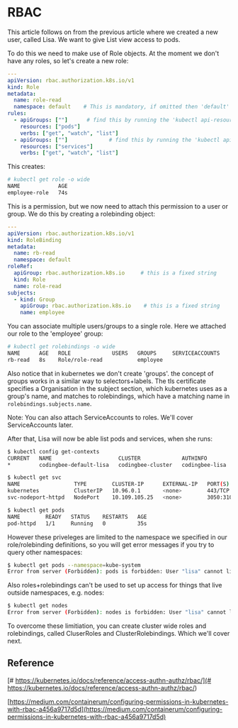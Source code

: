 # RBAC

This article follows on from the previous article where we created a new user, called Lisa. We want to give List view access to pods. 



To do this we need to make use of Role objects. At the moment we don't have any roles, so let's create a new role:

```yaml
---
apiVersion: rbac.authorization.k8s.io/v1
kind: Role
metadata:
  name: role-read
  namespace: default    # This is mandatory, if omitted then 'default' is used
rules:
  - apiGroups: [""]      # find this by running the 'kubectl api-resources' command
    resources: ["pods"]
    verbs: ["get", "watch", "list"]
  - apiGroups: [""]             # find this by running the 'kubectl api-resources' command
    resources: ["services"]
    verbs: ["get", "watch", "list"]
```

This creates:


```bash
# kubectl get role -o wide
NAME            AGE
employee-role   74s
```

This is a permission, but we now need to attach this permission to a user or group. We do this by creating a rolebinding object:

```yaml
---
apiVersion: rbac.authorization.k8s.io/v1
kind: RoleBinding
metadata:
  name: rb-read  
  namespace: default
roleRef:
  apiGroup: rbac.authorization.k8s.io     # this is a fixed string
  kind: Role
  name: role-read
subjects:
  - kind: Group
    apiGroup: rbac.authorization.k8s.io    # this is a fixed string
    name: employee
```

You can associate multiple users/groups to a single role. Here we attached our role to the 'employee' group:

```bash
# kubectl get rolebindings -o wide
NAME      AGE   ROLE             USERS   GROUPS     SERVICEACCOUNTS
rb-read   8s    Role/role-read           employee
```

Also notice that in kubernetes we don't create 'groups'. the concept of groups works in a similar way to selectors+labels. The tls certificate specifies a Organisation in the subject section, which kubernetes uses as a group's name, and matches to rolebindings, which have a matching name in `rolebindings.subjects.name`.

Note: You can also attach ServiceAccounts to roles. We'll cover ServiceAccounts later. 

After that, Lisa will now be able list pods and services, when she runs:

```bash
$ kubectl config get-contexts
CURRENT   NAME                     CLUSTER             AUTHINFO         NAMESPACE
*         codingbee-default-lisa   codingbee-cluster   codingbee-lisa   default

$ kubectl get svc
NAME                 TYPE        CLUSTER-IP      EXTERNAL-IP   PORT(S)          AGE
kubernetes           ClusterIP   10.96.0.1       <none>        443/TCP          2d22h
svc-nodeport-httpd   NodePort    10.109.105.25   <none>        3050:31000/TCP   32s

$ kubectl get pods
NAME        READY   STATUS    RESTARTS   AGE
pod-httpd   1/1     Running   0          35s
```

However these priveleges are limited to the namespace we specified in our role/rolebinding definitions, so you will get error messages if you try to query other namespaces:

```bash
$ kubectl get pods --namespace=kube-system
Error from server (Forbidden): pods is forbidden: User "lisa" cannot list resource "pods" in API group "" in the namespace "kube-system"
```

Also roles+rolebindings can't be used to set up access for things that live outside namespaces, e.g. nodes:

```bash
$ kubectl get nodes
Error from server (Forbidden): nodes is forbidden: User "lisa" cannot list resource "nodes" in API group "" at the cluster scope
```

To overcome these limitiation, you can create cluster wide roles and rolebindings, called CluserRoles and ClusterRolebindings. Which we'll cover next. 


## Reference

[# https://kubernetes.io/docs/reference/access-authn-authz/rbac/](# https://kubernetes.io/docs/reference/access-authn-authz/rbac/)

[https://medium.com/containerum/configuring-permissions-in-kubernetes-with-rbac-a456a9717d5d](https://medium.com/containerum/configuring-permissions-in-kubernetes-with-rbac-a456a9717d5d)

